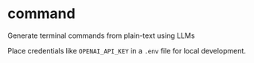 # command
Generate terminal commands from plain-text using LLMs

Place credentials like `OPENAI_API_KEY` in a `.env` file for local development.

